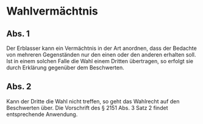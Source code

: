 # Wahlvermächtnis



## Abs. 1

 Der Erblasser kann ein Vermächtnis in der Art anordnen, dass der Bedachte von mehreren Gegenständen nur den einen oder den anderen erhalten soll. Ist in einem solchen Falle die Wahl einem Dritten übertragen, so erfolgt sie durch Erklärung gegenüber dem Beschwerten.

## Abs. 2

 Kann der Dritte die Wahl nicht treffen, so geht das Wahlrecht auf den Beschwerten über. Die Vorschrift des § 2151 Abs. 3 Satz 2 findet entsprechende Anwendung. 

